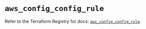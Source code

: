 # `aws_config_config_rule`

Refer to the Terraform Registry for docs: [`aws_config_config_rule`](https://registry.terraform.io/providers/hashicorp/aws/6.2.0/docs/resources/config_config_rule).
